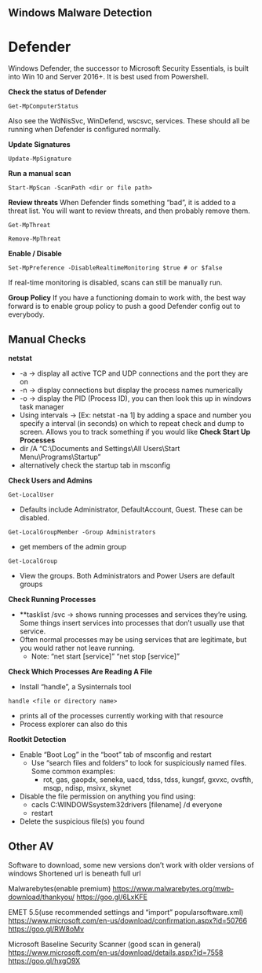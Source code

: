 ## Windows Malware Detection
# Defender
Windows Defender, the successor to Microsoft Security Essentials, is built into Win 10 and Server 2016+. It is best used from Powershell.

**Check the status of Defender**  
```
Get-MpComputerStatus
```
Also see the WdNisSvc, WinDefend, wscsvc, services. These should all be running when Defender is configured normally.

**Update Signatures**
```
Update-MpSignature
```

**Run a manual scan**
```
Start-MpScan -ScanPath <dir or file path>
```

**Review threats**
When Defender finds something “bad”, it is added to a threat list. You will want to review threats, and then probably remove them.
```
Get-MpThreat
```
```
Remove-MpThreat
```

**Enable / Disable**
```
Set-MpPreference -DisableRealtimeMonitoring $true # or $false
```
If real-time monitoring is disabled, scans can still be manually run.

**Group Policy**
If you have a functioning domain to work with, the best way forward is to enable group policy to push a good Defender config out to everybody.  

## Manual Checks
**netstat**
- -a -> display all active TCP and UDP connections and the port they are on
- -n -> display connections but display the process names numerically
- -o -> display the PID (Process ID), you can then look this up in windows task manager
- Using intervals -> [Ex: netstat -na 1] by adding a space and number you specify a interval (in seconds) on which to repeat check and dump to screen. Allows you to track something if you would like
**Check Start Up Processes**
- dir /A “C:\Documents and Settings\All Users\Start Menu\Programs\Startup”
- alternatively check the startup tab in msconfig

**Check Users and Admins**
```
Get-LocalUser
```
- Defaults include Administrator, DefaultAccount, Guest. These can be disabled.
```
Get-LocalGroupMember -Group Administrators
```
- get members of the admin group
```
Get-LocalGroup
```
- View the groups. Both Administrators and Power Users are default groups

**Check Running Processes**
- **tasklist /svc -> shows running processes and services they’re using. Some things insert services into processes that don’t usually use that service.
- Often normal processes may be using services that are legitimate, but you would rather not leave running.
  - Note: “net start [service]” “net stop [service]”

**Check Which Processes Are Reading A File**
- Install “handle”, a Sysinternals tool
```
handle <file or directory name>
```
- prints all of the processes currently working with that resource
- Process explorer can also do this

**Rootkit Detection**
- Enable “Boot Log” in the “boot” tab of msconfig and restart
  - Use “search files and folders” to look for suspiciously named files. Some common examples:
    -  rot, gas, gaopdx, seneka, uacd, tdss, tdss, kungsf, gxvxc, ovsfth, msqp, ndisp, msivx, skynet
- Disable the file permission on anything you find using:
  - cacls C:WINDOWSsystem32drivers [filename] /d everyone
  - restart
- Delete the suspicious file(s) you found
## Other AV
Software to download, some new versions don’t work with older versions of windows
Shortened url is beneath full url

Malwarebytes(enable premium)
https://www.malwarebytes.org/mwb-download/thankyou/
https://goo.gl/6LxKFE

EMET 5.5(use recommended settings and “import” popularsoftware.xml)
https://www.microsoft.com/en-us/download/confirmation.aspx?id=50766
https://goo.gl/RW8oMv

Microsoft Baseline Security Scanner (good scan in general)
https://www.microsoft.com/en-us/download/details.aspx?id=7558
https://goo.gl/hxgO9X
